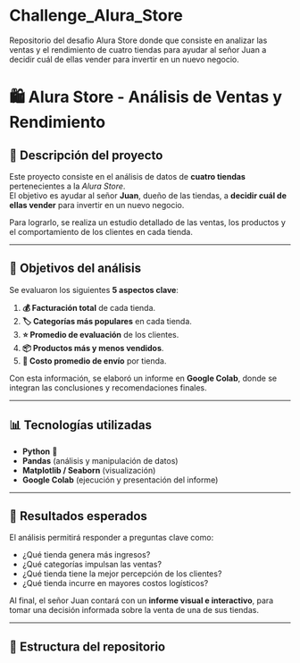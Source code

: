 # Challenge_Alura_Store
Repositorio del desafio Alura Store donde que consiste en analizar las ventas y el rendimiento de cuatro tiendas para ayudar al señor Juan a decidir cuál de ellas vender para invertir en un nuevo negocio. 

# 🛍️ Alura Store - Análisis de Ventas y Rendimiento

## 📌 Descripción del proyecto
Este proyecto consiste en el análisis de datos de **cuatro tiendas** pertenecientes a la *Alura Store*.  
El objetivo es ayudar al señor **Juan**, dueño de las tiendas, a **decidir cuál de ellas vender** para invertir en un nuevo negocio.  

Para lograrlo, se realiza un estudio detallado de las ventas, los productos y el comportamiento de los clientes en cada tienda.

---

## 🎯 Objetivos del análisis
Se evaluaron los siguientes **5 aspectos clave**:

1. **💰 Facturación total** de cada tienda.  
2. **🏷️ Categorías más populares** en cada tienda.  
3. **⭐ Promedio de evaluación** de los clientes.  
4. **📦 Productos más y menos vendidos**.  
5. **🚚 Costo promedio de envío** por tienda.  

Con esta información, se elaboró un informe en **Google Colab**, donde se integran las conclusiones y recomendaciones finales.

---

## 📊 Tecnologías utilizadas
- **Python** 🐍  
- **Pandas** (análisis y manipulación de datos)  
- **Matplotlib / Seaborn** (visualización)  
- **Google Colab** (ejecución y presentación del informe)  

---

## 🚀 Resultados esperados
El análisis permitirá responder a preguntas clave como:  
- ¿Qué tienda genera más ingresos?  
- ¿Qué categorías impulsan las ventas?  
- ¿Qué tienda tiene la mejor percepción de los clientes?  
- ¿Qué tienda incurre en mayores costos logísticos?  

Al final, el señor Juan contará con un **informe visual e interactivo**, para tomar una decisión informada sobre la venta de una de sus tiendas.

---

## 📂 Estructura del repositorio
